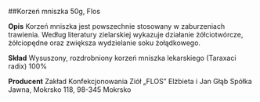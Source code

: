 ##Korzeń mniszka 50g, Flos

**Opis** Korzeń mniszka jest powszechnie stosowany w zaburzeniach trawienia. Według literatury zielarskiej wykazuje działanie żółciotwórcze, żółciopędne oraz zwiększa wydzielanie soku żołądkowego.

**Skład** Wysuszony, rozdrobniony korzeń mniszka lekarskiego (Taraxaci radix) 100%

**Producent** Zakład Konfekcjonowania Ziół „FLOS” Elżbieta i Jan Głąb Spółka Jawna, Mokrsko 118, 98-345 Mokrsko
